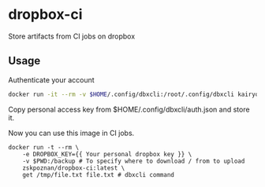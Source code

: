 # dropbox-ci

Store artifacts from CI jobs on dropbox

## Usage

Authenticate your account

```sh
docker run -it --rm -v $HOME/.config/dbxcli:/root/.config/dbxcli kairyou/docker-dbxcli du
```

Copy personal access key from \$HOME/.config/dbxcli/auth.json and store it.

Now you can use this image in CI jobs.

```
docker run -t --rm \
    -e DROPBOX_KEY={{ Your personal dropbox key }} \
    -v $PWD:/backup # To specify where to download / from to upload
    zskpoznan/dropbox-ci:latest \
    get /tmp/file.txt file.txt # dbxcli command
```
